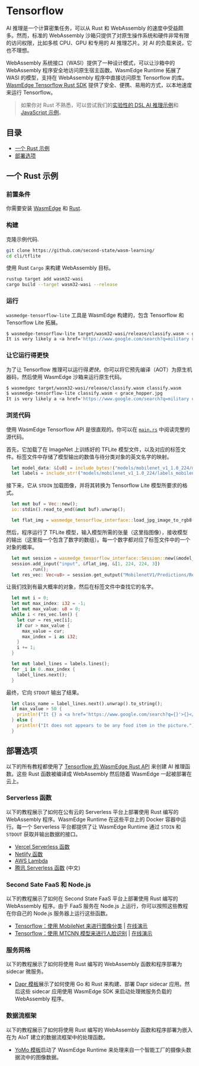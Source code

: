# Tensorflow

AI 推理是一个计算密集任务，可以从 Rust 和 WebAssembly 的速度中受益颇多。然而，标准的 WebAssembly 沙箱只提供了对原生操作系统和硬件非常有限的访问权限，比如多核 CPU、GPU 和专用的 AI 推理芯片。对 AI 的负载来说，它也不理想。

WebAssembly 系统接口（WASI）提供了一种设计模式，可以让沙箱中的 WebAssembly 程序安全地访问原生宿主函数。WasmEdge Runtime 拓展了 WASI 的模型，支持在 WebAssembly 程序中直接访问原生 Tensorflow 的库。[WasmEdge Tensorflow Rust SDK](https://github.com/second-state/wasmedge_tensorflow_interface) 提供了安全、便携、易用的方式，以本地速度来运行 Tensorflow。

> 如果你对 Rust 不熟悉，可以尝试我们的[实验性的 DSL AI 推理示例](https://github.com/second-state/wasm-learning/tree/master/cli/classify_yml)和 [JavaScript 示例](../js/tensorflow.md)。

## 目录

* [一个 Rust 示例](#a-rust-example)
* [部署选项](#deployment-options)

## 一个 Rust 示例

### 前置条件

你需要安装 [WasmEdge](../../start/install.md) 和 [Rust](https://www.rust-lang.org/tools/install).

### 构建

克隆示例代码.

```bash
git clone https://github.com/second-state/wasm-learning/
cd cli/tflite
```

使用 Rust `Cargo` 来构建 WebAssembly 目标。

```bash
rustup target add wasm32-wasi
cargo build --target wasm32-wasi --release
```

### 运行

`wasmedge-tensorflow-lite` 工具是 WasmEdge 构建的，包含 Tensorflow 和 Tensorflow Lite 拓展。

```bash
$ wasmedge-tensorflow-lite target/wasm32-wasi/release/classify.wasm < grace_hopper.jpg
It is very likely a <a href='https://www.google.com/search?q=military uniform'>military uniform</a> in the picture
```

### 让它运行得更快

为了让 Tensorflow 推理可以运行得*更快*，你可以将它预先编译（AOT）为原生机器码，然后使用 WasmEdge 沙箱来运行原生代码。

```bash
$ wasmedgec target/wasm32-wasi/release/classify.wasm classify.wasm
$ wasmedge-tensorflow-lite classify.wasm < grace_hopper.jpg
It is very likely a <a href='https://www.google.com/search?q=military uniform'>military uniform</a> in the picture
```

### 浏览代码

使用 WasmEdge Tensorflow API 是很直观的。你可以在 [`main.rs`](https://github.com/second-state/wasm-learning/blob/master/cli/tflite/src/main.rs) 中阅读完整的源代码。

首先，它加载了在 ImageNet 上训练好的 TFLite 模型文件，以及对应的标签文件。标签文件中存储了模型输出的数值与待分类对象的英文名字的映射。

```rust
  let model_data: &[u8] = include_bytes!("models/mobilenet_v1_1.0_224/mobilenet_v1_1.0_224_quant.tflite");
  let labels = include_str!("models/mobilenet_v1_1.0_224/labels_mobilenet_quant_v1_224.txt");
```

接下来，它从 `STDIN` 加载图像，并将其转换为 Tensorflow Lite 模型所要求的格式。

```rust
  let mut buf = Vec::new();
  io::stdin().read_to_end(&mut buf).unwrap();

  let flat_img = wasmedge_tensorflow_interface::load_jpg_image_to_rgb8(&buf, 224, 224);
```

然后，程序运行了 TFLite 模型，输入模型所需的张量（这里指图像），接收模型的输出（这里指一个包含了数字的数组）。每一个数字都对应了标签文件中的一个对象的概率。

```rust
  let mut session = wasmedge_tensorflow_interface::Session::new(&model_data, wasmedge_tensorflow_interface::ModelType::TensorFlowLite);
  session.add_input("input", &flat_img, &[1, 224, 224, 3])
         .run();
  let res_vec: Vec<u8> = session.get_output("MobilenetV1/Predictions/Reshape_1");
```

让我们找到有最大概率的对象，然后在标签文件中查找它的名字。

```rust
  let mut i = 0;
  let mut max_index: i32 = -1;
  let mut max_value: u8 = 0;
  while i < res_vec.len() {
    let cur = res_vec[i];
    if cur > max_value {
      max_value = cur;
      max_index = i as i32;
    }
    i += 1;
  }

  let mut label_lines = labels.lines();
  for _i in 0..max_index {
    label_lines.next();
  }
```

最终，它向 `STDOUT` 输出了结果。

```rust
  let class_name = label_lines.next().unwrap().to_string();
  if max_value > 50 {
    println!("It {} a <a href='https://www.google.com/search?q={}'>{}</a> in the picture", confidence.to_string(), class_name, class_name);
  } else {
    println!("It does not appears to be any food item in the picture.");
  }
```

## 部署选项

以下的所有教程都使用了 [Tensorflow 的 WasmEdge Rust API](https://github.com/second-state/wasmedge_tensorflow_interface) 来创建 AI 推理函数。这些 Rust 函数被编译成 WebAssembly 然后随着 WasmEdge 一起被部署在云上。

### Serverless 函数

以下的教程展示了如何在公有云的 Serverless 平台上部署使用 Rust 编写的 WebAssembly 程序。WasmEdge Runtime 在这些平台上的 Docker 容器中运行。每一个 Serverless 平台都提供了让 WasmEdge Runtime 通过 `STDIN` 和 `STDOUT` 获取并输出数据的接口。

* [Vercel Serverless 函数](https://www.secondstate.io/articles/vercel-wasmedge-webassembly-rust/)
* [Netlify 函数](https://www.secondstate.io/articles/netlify-wasmedge-webassembly-rust-serverless/)
* [AWS Lambda](https://github.com/second-state/aws-lambda-wasm-runtime)
* [腾讯 Serverless 函数](https://github.com/second-state/tencent-scf-wasm-runtime) (中文)

### Second Sate FaaS 和 Node.js

以下的教程展示了如何在 Second State FaaS 平台上部署使用 Rust 编写的 WebAssembly 程序。由于 FaaS 服务在 Node.js 上运行，你可以按照这些教程在你自己的 Node.js 服务器上运行这些函数。

* [Tensorflow：使用 MobileNet 来进行图像分类](https://www.secondstate.io/articles/faas-image-classification/) | [在线演示](https://second-state.github.io/wasm-learning/faas/mobilenet/html/index.html)
* [Tensorflow：使用 MTCNN 模型来进行人脸识别](https://www.secondstate.io/articles/faas-face-detection/) | [在线演示](https://second-state.github.io/wasm-learning/faas/mtcnn/html/index.html)

### 服务网格

以下的教程展示了如何将使用 Rust 编写的 WebAssembly 函数和程序部署为 sidecar 微服务。

* [Dapr 模板](https://github.com/second-state/dapr-wasm)展示了如何使用 Go 和 Rust 来构建、部署 Dapr  sidecar 应用。然后这些 sidecar 应用使用 WasmEdge SDK 来启动处理微服务负载的 WebAssembly 程序。

### 数据流框架

以下的教程展示了如何将使用 Rust 编写的 WebAssembly 函数和程序部署为嵌入在为 AIoT 建立的数据流框架中的处理函数。

* [YoMo 模板](https://www.secondstate.io/articles/yomo-wasmedge-real-time-data-streams/)启动了 WasmEdge Runtime 来处理来自一个智能工厂的摄像头数据流中的图像数据。
